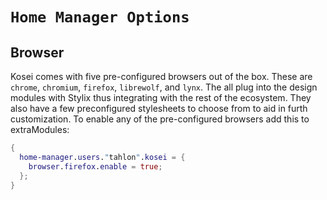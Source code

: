 # `Home Manager Options`

## Browser

Kosei comes with five pre-configured browsers out of the box.
These are `chrome`, `chromium`, `firefox`, `librewolf`, and `lynx`.
The all plug into the design modules with Stylix thus integrating
with the rest of the ecosystem. They also have a few preconfigured
stylesheets to choose from to aid in furth customization. To enable
any of the pre-configured browsers add this to extraModules:

```nix
{
  home-manager.users."tahlon".kosei = {
    browser.firefox.enable = true;
  };
}

```
